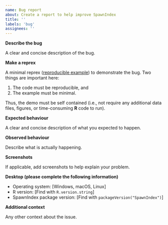 ```yaml
---
name: Bug report
about: Create a report to help improve SpawnIndex
title: ''
labels: 'bug'
assignees: ''
---
```


**Describe the bug**

A clear and concise description of the bug.

**Make a reprex**

A minimal reprex ([reproducible example](https://www.tidyverse.org/help/))
to demonstrate the bug.
Two things are important here:
 
1. The code must be reproducible, and 
2. The example must be minimal.

Thus, the demo must be self contained
(i.e., not require any additional data files, figures, or
time-consuming **R** code to run).

**Expected behaviour**

A clear and concise description of what you expected to happen.

**Observed behaviour**

Describe what is actually happening.

**Screenshots**

If applicable, add screenshots to help explain your problem.

**Desktop (please complete the following information)**

 - Operating system: [Windows, macOS, Linux]
 - R version: [Find with `R.version.string`]
 - SpawnIndex package version: [Find with `packageVersion("SpawnIndex")`]

**Additional context**

Any other context about the issue.
